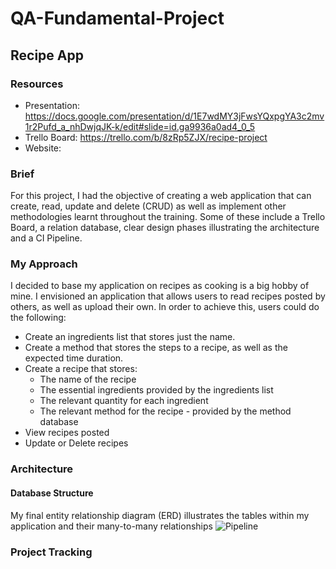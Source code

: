 # QA-Fundamental-Project
## **Recipe App**

### **Resources**
* Presentation: https://docs.google.com/presentation/d/1E7wdMY3jFwsYQxpgYA3c2mv1r2Pufd_a_nhDwjqJK-k/edit#slide=id.ga9936a0ad4_0_5
* Trello Board: https://trello.com/b/8zRp5ZJX/recipe-project
* Website:

### **Brief**
For this project, I had the objective of creating a web application that can create, read, update and delete (CRUD) as well as implement other methodologies learnt throughout the training. Some of these include a Trello Board, a relation database, clear design phases illustrating the architecture and a CI Pipeline.

### **My Approach**
I decided to base my application on recipes as cooking is a big hobby of mine. I envisioned an application that allows users to read recipes posted by others, as well as upload their own. In order to achieve this, users could do the following:

* Create an ingredients list that stores just the name.
* Create a method that stores the steps to a recipe, as well as the expected time duration.
* Create a recipe that stores:
  * The name of the recipe
  * The essential ingredients provided by the ingredients list
  * The relevant quantity for each ingredient
  * The relevant method for the recipe - provided by the method database
* View recipes posted
* Update or Delete recipes

### **Architecture** 

#### **Database Structure**
My final entity relationship diagram (ERD) illustrates the tables within my application and their many-to-many relationships
![Pipeline](C:\Users\Hannah\QA\Project\CI_Pipeline)


### **Project Tracking**
